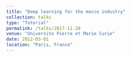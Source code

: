 ```yaml
---
title: "Deep learning for the movie industry"
collection: talks
type: "Tutorial"
permalink: /talks/2017-11-20
venue: "Universite Pierre et Marie Curie"
date: 2012-03-01
location: "Paris, France"
---
```

